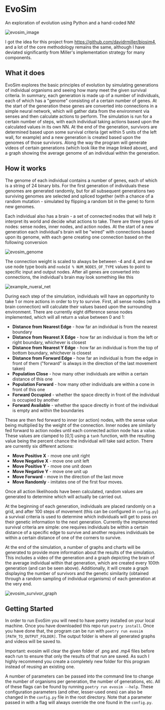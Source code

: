 # EvoSim
An exploration of evolution using Python and a hand-coded NN!

![evosim_image](https://github.com/NathanielBeen/evosim/assets/39103518/4c09af47-7f4d-4f79-97e5-f6396b30d065)

I got the idea for this project from https://github.com/davidrmiller/biosim4, and a lot of the core methodology remains the same, although I have deviated significantly from Miller's implementation strategy for many components.

## What it does

EvoSim explores the basic principles of evolution by simulating generations of individual organisms and seeing how many meet the given survival criteria. In summary, each generation is made up of a number of individuals, each of which has a "genome" consisting of a certain number of genes. At the start of the generation these genes are converted into connections in a simple neural network, which will gather data from the environment via senses and then calculate actions to perform. The simulation is run for a certain number of steps, with each individual taking actions based upon the calculated values in its own NN. At the end of the generation, survivors are determined based upon some survival criteria (get within 5 units of the left wall, for example) and a new generation is created based upon the genomes of those survivors. Along the way the program will generate videos of certain generations (which look like the image linked above), and a graph showing the average genome of an individual within the generation.

## How it works

The genome of each individual contains a number of genes, each of which is a string of 24 binary bits. For the first generation of individuals these genomes are generated randomly, but for all subsequent generations two surviving genomes are selected and spliced together (with a chance of a random mutation - simulated by flipping a random bit in the gene) to form new genomes.

Each individual also has a brain - a set of connected nodes that will help it interpret its world and decide what actions to take. There are three types of nodes: sense nodes, inner nodes, and action nodes. At the start of a new generation each individual's brain will be "wired" with connections based upon its genome, with each gene creating one connection based on the following conversion

![evosim_genome](https://github.com/NathanielBeen/evosim/assets/39103518/6e139d17-c32b-4b16-962b-5d3892e73da4)

The connection weight is scaled to always be between -4 and 4, and we use node type bools and `nodeId % NUM_NODES_OF_TYPE` values to point to specific input and output nodes. After all genes are converted into connections, the individual's brain may look something like this 

![example_nueral_net](https://github.com/NathanielBeen/evosim/assets/39103518/ee920ba4-7c6a-4fa0-9555-20d20876e8a2)

During each step of the simulation, individuals will have an opportunity to take 1 or more actions in order to try to survive. First, all sense nodes (with a brain connection) will calculate their values based upon the surrounding environment. There are currently eight difference sense nodes implemented, which will all return a value between 0 and 1:
- **Distance from Nearest Edge** - how far an individual is from the nearest boundary
- **Distance from Nearest X Edge** - how far an individual is from the left or right boundary, whichever is closest
- **Distance from Nearest Y Edge** - how far an individual is from the top of bottom boundary, whichever is closest
- **Distance from Forward Edge** - how far an individual is from the edge in front of them ("forward" is always in the direction of the last movement taken)
- **Population Close** - how many other individuals are within a certain distance of this one
- **Population Forward** - how many other individuals are within a cone in front of this one
- **Forward Occupied** - whether the space directly in front of the individual is occupied by another
- **Forward Available** - whether the space directly in front of the individual is empty and within the boundaries

These are then fed forward to inner (or action) nodes, with the sense value being multiplied by the weight of the connection. Inner nodes are similarly fed forward to action nodes until each connected action node has a value. These values are clamped to [0,1] using a `tanh` function, with the resulting value being the percent chance the individual will take said action. There are currently six different actions:
- **Move Positive X** - move one unit right
- **Move Negative X** - move one unit left
- **Move Positive Y** - move one unit down
- **Move Negative Y** - move one unit up
- **Move Forward** - move in the direction of the last move
- **Move Randomly** - imitates one of the first four moves.

Once all action likelihoods have been calculated, random values are generated to determine which will actually be carried out.

At the beginning of each generation, individuals are placed randomly on a grid, and after 100 steps of movement (this can be configured in `config.py`) a survival criteria is used to determine which individuals will get to pass on their genetic information to the next generation. Currently the implemented survival criteria are simple: one requires individuals be within a certain distance of a specific edge to survive and another requires individuals be within a certain distance of one of the corners to survive.

At the end of the simulation, a number of graphs and charts will be generated to provide more information about the results of the simulation. This includes a video of the generation and a graph depicting the brain of the average individual within that generation, which are created every 100th generation (and can be seen above). Additionally, it will create a graph displaying the number of survivors and the genetic similarity (obtained through a random sampling of individual organisms) of each generation at the very end.

![evosim_survivor_graph](https://github.com/NathanielBeen/evosim/assets/39103518/813ac671-b474-473c-aa26-1efb2414c8b2)

## Getting Started

In order to run EvoSim you will need to have poetry installed on your local machine. Once you have downloaded this repo run `poetry install`. Once you have done that, the program can be run with `poetry run evosim [PATH_TO_OUTPUT_FOLDER]`. The output folder is where all generated graphs and videos will be saved to.

Important: evosim will clear the given folder of .png and .mp4 files before each run to ensure that only the results of that run are saved. As such I highly recommend you create a completely new folder for this program instead of reusing an existing one.

A number of parameters can be passed into the command line to change the number of organisms per generation, the number of generations, etc. All of these flags can be found by running `poetry run evosim --help`. These configuration parameters (and other, lesser-used ones) can also be changed in the `config.py` file in the root directory. Note that a parameter passed in with a flag will always override the one found in the `config.py`.

